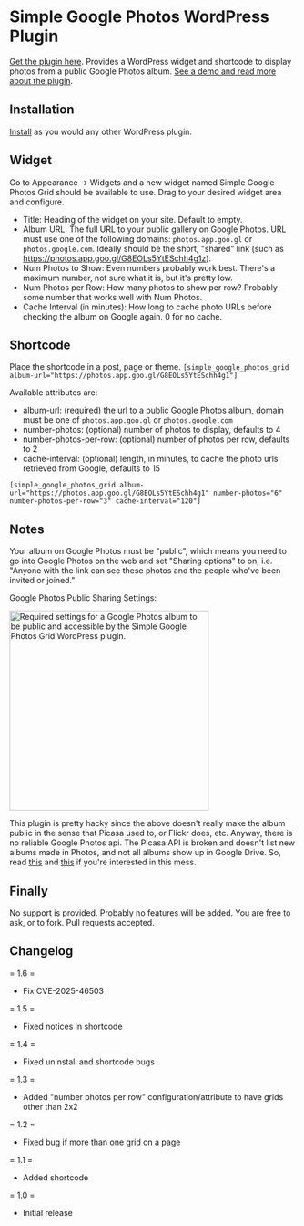 # Simple Google Photos WordPress Plugin
[Get the plugin here](https://wordpress.org/plugins/simple-google-photos-grid/). Provides a WordPress widget and shortcode to display photos from a public Google Photos album. [See a demo and read more about the plugin](https://josheli.com/knob/2017/11/21/simple-google-photos-a-wordpress-plugin/).

## Installation
[Install](https://codex.wordpress.org/Managing_Plugins#Installing_Plugins) as you would any other WordPress plugin.

## Widget
Go to Appearance -> Widgets and a new widget named Simple Google Photos Grid should be available to use. Drag to your desired widget area and configure.

 - Title: Heading of the widget on your site. Default to empty.
 - Album URL: The full URL to your public gallery on Google Photos. URL must use one of the following domains: `photos.app.goo.gl` or `photos.google.com`. Ideally should be the short, "shared" link (such as https://photos.app.goo.gl/G8EOLs5YtESchh4g1z).
 - Num Photos to Show: Even numbers probably work best. There's a maximum number, not sure what it is, but it's pretty low.
 - Num Photos per Row: How many photos to show per row? Probably some number that works well with Num Photos.
 - Cache Interval (in minutes): How long to cache photo URLs before checking the album on Google again. 0 for no cache.

## Shortcode
Place the shortcode in a post, page or theme.
`[simple_google_photos_grid album-url="https://photos.app.goo.gl/G8EOLs5YtESchh4g1"]`

Available attributes are:
- album-url: (required) the url to a public Google Photos album, domain must be one of `photos.app.goo.gl` or `photos.google.com`
- number-photos: (optional) number of photos to display, defaults to 4
- number-photos-per-row: (optional) number of photos per row, defaults to 2
- cache-interval: (optional) length, in minutes, to cache the photo urls retrieved from Google, defaults to 15

`[simple_google_photos_grid album-url="https://photos.app.goo.gl/G8EOLs5YtESchh4g1" number-photos="6" number-photos-per-row="3" cache-interval="120"]`

## Notes
Your album on Google Photos must be "public", which means you need to go into Google Photos on the web and set "Sharing options" to on, i.e. "Anyone with the link can see these photos and the people who've been invited or joined."

Google Photos Public Sharing Settings:

<img src="https://josheli.com/wp-content/uploads/Screen-Shot-2017-11-20-at-10.40.34-PM.png" width="350" alt="Required settings for a Google Photos album to be public and accessible by the Simple Google Photos Grid WordPress plugin.">

This plugin is pretty hacky since the above doesn't really make the album public in the sense that Picasa used to, or Flickr does, etc. Anyway, there is no reliable Google Photos api. The Picasa API is broken and doesn't list new albums made in Photos, and not all albums show up in Google Drive. So, read [this](https://kunnas.com/google-photos-is-a-disaster/) and [this](https://productforums.google.com/forum/#!topic/photos/WuqfNazcqh4) if you're interested in this mess.

## Finally
No support is provided. Probably no features will be added. You are free to ask, or to fork. Pull requests accepted.

## Changelog

= 1.6 =
* Fix CVE-2025-46503

= 1.5 =
* Fixed notices in shortcode

= 1.4 =
* Fixed uninstall and shortcode bugs

= 1.3 =
* Added "number photos per row" configuration/attribute to have grids other than 2x2

= 1.2 =
* Fixed bug if more than one grid on a page

= 1.1 =
* Added shortcode

= 1.0 =
* Initial release
